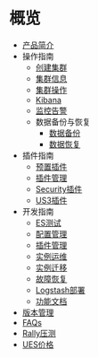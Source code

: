 # 概览

* [产品简介](/introduction.md)
* 操作指南
    * [创建集群](/operate/create.md)
    * [集群信息](/operate/info.md)
    * [集群操作](/operate/dealservice.md)
    * [Kibana](/operate/kibana.md)
    * [监控告警](/operate/monitor.md)
    * 数据备份与恢复
        * [数据备份](/operate/backup.md)
        * [数据恢复](/operate/restore.md)
* 插件指南
    * [预置插件](/plugins/default.md)
    * [插件管理](/plugins/manage.md)
    * [Security插件](/plugins/security.md)
    * [US3插件](/plugins/us3.md)
* 开发指南
    * [ES测试](/develop/test.md)
    * [配置管理](/develop/config.md)
    * [插件管理](/develop/plugin.md)
    * [实例运维](/develop/online.md)
    * [实例迁移](/develop/migrate.md)
    * [故障恢复](/develop/recover.md)
    * [Logstash部署](/develop/logstash.md)
    * [功能文档](/develop/guide.md)
* [版本管理](/version.md)
* [FAQs](/faqs.md)
* [Rally压测](/rally.md)
* [UES价格](/price.md)
        
